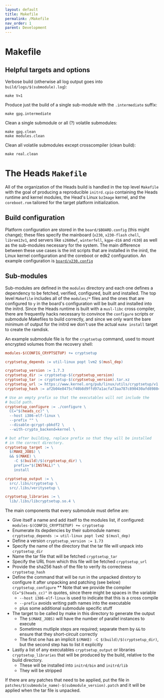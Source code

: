 ```yaml
---
layout: default
title: Makefile
permalink: /Makefile
nav_order: 1
parent: Development
---
```


Makefile
===

Helpful targets and options
---

Verbose build (otherwise all log output goes into `build/logs/$(submodule).log`):

```shell
make V=1
```

Produce just the build of a single sub-module with the `.intermediate` suffix:

```shell
make gpg.intermediate
```

Clean a single submodule or all (?) volatile submodules:

```shell
make gpg.clean
make modules.clean
```

Clean all volatile submodules except crosscompiler (clean build):

```shell
make real.clean
```

The Heads `Makefile`
===

All of the organization of the Heads build is handled in the top level
 `Makefile` with the goal of producing a reproducible `initrd.cpio` containing
 the Heads runtime and kernel modules, the Head's Linux `bzImage` kernel, and
 the `coreboot.rom` tailored for the target platform initialization.

Build configuration
---

Platform configuration are stored in the `board/$BOARD.config`
(this might change); these files specify the mainboard (`x230`, `x230-flash`
`chell`, `librem13v1`, and servers like `s2600wf`, `winterfell`, `kgpe-d16` and `r630`)
as well as the sub-modules necessary for the system.
The main difference between these use cases is the init scripts that
are installed in the inird, the Linux kernel configuration and the
coreboot or edk2 configuration.
An example configuration is [`board/x230.config`](https://github.com/osresearch/heads/blob/master/boards/x230.config)

Sub-modules
---

Sub-modules are defined in the `modules` directory and each one defines a
 dependency to be fetched, verified, configured, built and installed.  The top
 level `Makefile` includes all of the `modules/*` files and the ones that are
 configured to `y` in the board's configuration will be built and installed into
 the initrd.  Since the Heads runtime is built with a `musl-libc` cross
 compiler, there are frequently hacks necessary to convince the `configure`
 scripts or submodule Makefiles to build correctly, and since we only want the
 bare minimum of output for the initrd we don't use the actual `make install`
 target to create the ramdisk.

An example submodule file is for the `cryptsetup` command, used to mount
 encrypted volumes from the recovery shell:

```Makefile
modules-$(CONFIG_CRYPTSETUP) += cryptsetup

cryptsetup_depends := util-linux popt lvm2 $(musl_dep)

cryptsetup_version := 1.7.3
cryptsetup_dir := cryptsetup-$(cryptsetup_version)
cryptsetup_tar := cryptsetup-$(cryptsetup_version).tar.xz
cryptsetup_url := https://www.kernel.org/pub/linux/utils/cryptsetup/v1.7/cryptsetup-$(cryptsetup_version).tar.xz
cryptsetup_hash := af2b04e8475cf40b8d9ffd97a1acfa73aa787c890430afd89804fb544d6adc02

# Use an empty prefix so that the executables will not include the
# build path.
cryptsetup_configure := ./configure \
  CC="$(heads_cc)" \
  --host i386-elf-linux \
  --prefix "" \
  --disable-gcrypt-pbkdf2 \
  --with-crypto_backend=kernel \

# but after building, replace prefix so that they will be installed
# in the correct directory.
cryptsetup_target := \
  $(MAKE_JOBS) \
  && $(MAKE) \
    -C $(build)/$(cryptsetup_dir) \
    prefix="$(INSTALL)" \
    install

cryptsetup_output := \
  src/.libs/cryptsetup \
  src/.libs/veritysetup \

cryptsetup_libraries := \
  lib/.libs/libcryptsetup.so.4 \
```

The main components that every submodule must define are:

* Give itself a name and add itself to the modules list, if configured:
 `modules-$(CONFIG_CRYPTSETUP) += cryptsetup`
* Enumerate its depdencies by their submodule names:
 `cryptsetup_depends := util-linux popt lvm2 $(musl_dep)`
* Define a version `cryptsetup_version := 1.73`
* Specify the name of the directory that the tar file will unpack into `cryptsetup_dir`
* Name the tar file that will be fetched `cryptsetup_tar`
* Specify the URL from which this file will be fetched `cryptsetup_url`
* Provide the sha256 hash of the file to verify its correctness `cryptsetup_hash`
* Define the command that will be run in the unpacked diretory to configure it
 after unpacking and patching (see below) `cryptsetup_configure`
** Note that we provide the compiler `CC="$(heads_cc)"` in quotes, since there
 might be spaces in the variable
  * `--host i386-elf-linux` is used to indicate that this is a cross compile
  * `--prefix` avoids writing path names into the executable
  * plus some additional submodule specific stuff
* The target to be called by make in this directory to generate the output
  * The `$(MAKE_JOBS)` will have the number of parallel instances to execute
  * Sometimes mutliple steps are required; separate them by `&&` to ensure that
 they short-circuit correctly
  * The first one has an implicit `$(MAKE) -C $(build)/$(cryptsetup_dir)`, but
 the second step has to list it explicitly
* Lastly a list of any executables `cryptsetup_output` or libraries
 `cryptsetup_libraries` that will be produced by the build, relative to the
 build directory.
  * These will be installed into `initrd/bin` and `initrd/lib`
  * They will be stripped

If there are any patches that need to be applied, put the file in
 `patches/$(submodule_name)-$(submodule_version).patch` and it will be applied
 when the tar file is unpacked.
